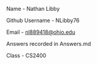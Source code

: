 Name - Nathan Libby

Github Username - NLibby76

Email - nl889418@ohio.edu

Answers recorded in Answers.md

Class - CS2400
